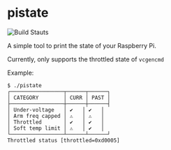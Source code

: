 # pistate
![Build Stauts](https://github.com/shaeberling/pistate/actions/workflows/go.yml/badge.svg)

A simple tool to print the state of your Raspberry Pi.

Currently, only supports the throttled state of `vcgencmd`

Example:

```
$ ./pistate
┌─────────────────┬──────┬──────┐
│ CATEGORY        │ CURR │ PAST │
├─────────────────┼──────┼──────┤
│ Under-voltage   │ ✔️   │ ✔️   │
│ Arm freq capped │ ⚠️   │ ⚠️   │
│ Throttled       │ ✔️   │ ✔️   │
│ Soft temp limit │ ⚠️   │ ✔️   │
└─────────────────┴──────┴──────┘
Throttled status [throttled=0xd0005]

```
